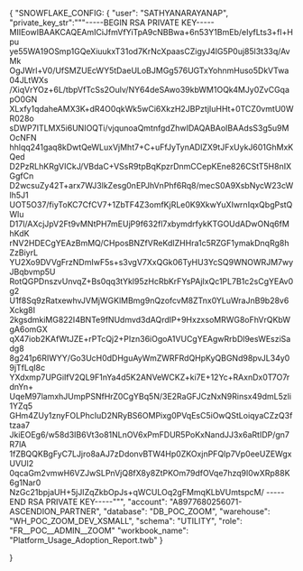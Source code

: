 
{
  "SNOWFLAKE_CONFIG: {
    "user": "SATHYANARAYANAP",
    "private_key_str":"""-----BEGIN RSA PRIVATE KEY-----
MIIEowIBAAKCAQEAmICiJfmVfYiTpA9cNBBwa+6n53Y1BmEb/eIyfLts3+fl+Hpu
ye55WA19OSmp1GQeXiuukxT31od7KrNcXpaasCZigyJ4lG5P0uj85l3t33q/AvMk
OgJWrl+V0/UfSMZUEcWY5tDaeULoBJMGg576UGTxYohnmHuso5DkVTwa04JLtWXs
/XiqVrYOz+6L/tbpVfTcSs2Oulv/NY64deSAwo39kbWM1OQk4MJy0ZvCGqapO0GN
XLxfy1qdaheAMX3K+dR4O0qkWk5wCi6XkzH2JBPztjIuHHt+0TCZ0vmtU0WR028o
sDWP7ITLMX5i6UNIOQTi/vjqunoaQmtnfgdZhwIDAQABAoIBAAdsS3g5u9MOcNFN
hhlqq241gaq8kDwtQeWLuxVjMht7+C+uFfJyTynADlZX9tJFxUykJ601GhMxKQed
D2PzRLhKRgVICkJ/VBdaC+VSsR9tpBqKpzrDnmCCepKEne826CStT5H8nIXGgfCn
D2wcsuZy42T+arx7WJ3lkZesg0nEPJhVnPhf6Rq8/mecS0A9XsbNycW23cWlh5J1
UOT5O37/fiyToKC7CfCV7+1ZbTF4Z3omfKjRLe0K9XkwYuXIwrnIqxQbgPstQWlu
D17l/AXcjJpV2Ft9vMNtPH7mEUjP9f632fl7xbymdrfykKTGOUdADwONq6fMhKdK
rNV2HDECgYEAzBmMQ/CHposBNZfVReKdIZHHra1c5RZGF1ymakDnqRg8hZzBiyrL
YU2Xo9DVVgFrzNDmIwF5s+s3vgV7XxQGk06TyHU3YcSQ9WNOWRJM7wyJBqbvmp5U
RotQGPDnszvUnvqZ+Bs0qq3tYkl95zHcRbKrFYsPAjIxQc1PL7B1c2sCgYEAv0g2
U1f8Sq9zRatxewhvJVMjWGKlMBmg9nQzofcvM8ZTnx0YLuWraJnB9b28v6Xckg8I
2kgsdmkiMG822I4BNTe9fNUdmvd3dAQrdIP+9HxzxsoMRWG8oFhVrQKbWgA6omGX
qX47iob2KAfWtJZE+rPTcQj2+PIzn36iOgoA1VUCgYEAgwRrbDl9esWEsziSadg8
8g241p6RIWYY/Go3UcH0dDHguAyWmZWRFRdQHpKyQBGNd98pvJL34y09jTfLqI8c
YXdxmp7UPGiIfV2QL9F1nYa4d5K2ANVeWCKZ+ki7E+12Yc+RAxnDx0T7O7rdnYn+
UqeM97lamxhJUmpPSNfHrZ0CgYBq5N/3E2RaGFJCzNxN9Rinsx49dmL5zli1YZq5
GHm4ZUy1znyFOLPhcIuD2NRyBS6OMPixg0PVqEsC5iOwQStLoiqyaCZzQ3ftzaa7
JkiEOEg6/w58d3IB6Vt3o81NLnOV6xPmFDUR5PoKxNandJJ3x6aRtIDP/gn7R7lA
1fZBQQKBgFyC7LJjro8aAJ7zDdonvBTW4Hp0ZKOxjnPFQIp7Vp0eeUZEWgxUVUl2
0qcaGm2vmwH6VZJwSLPnVjQ8fX8y8ZtPKOm79dfOVqe7hzq9l0wXRp88K6g1Nar0
NzGc21bpjaUH+5jJIZqZkbOpJs+qWCULOq2gFMmqKLbVUmtspcM/
-----END RSA PRIVATE KEY-----""",
    "account": "A8977680256071-ASCENDION_PARTNER",
    "database": "DB_POC_ZOOM",
    "warehouse": "WH_POC_ZOOM_DEV_XSMALL",
    "schema": "UTILITY",
    "role": "FR__POC__ADMIN__ZOOM"
    "workbook_name": "Platform_Usage_Adoption_Report.twb"
  }

}

